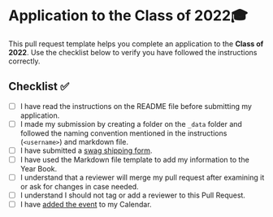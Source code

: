# Application to the Class of 2022🎓

This pull request template helps you complete an application to the **Class of 2022**. Use the checklist below to verify you have followed the instructions correctly.

## Checklist ✅

- [ ] I have read the instructions on the README file before submitting my application.
- [ ] I made my submission by creating a folder on the `_data` folder and followed the naming convention mentioned in the instructions (`<username>`) and markdown file.
- [ ] I have submitted a [swag shipping form](https://airtable.com/shrVMo8ItH4wjsO9f).
- [ ] I have used the Markdown file template to add my information to the Year Book.
- [ ] I understand that a reviewer will merge my pull request after examining it or ask for changes in case needed.
- [ ] I understand I should not tag or add a reviewer to this Pull Request.
- [ ] I have [added the event](https://calendar.google.com/calendar/u/0/r/eventedit?dates=20220611T200000Z/20220611T220000Z&details&location=https://www.twitch.tv/githubeducation&text=%F0%9F%8E%89%F0%9F%8E%8A+GitHub+Graduation+2022+%F0%9F%8E%89%F0%9F%8E%8A) to my Calendar.
